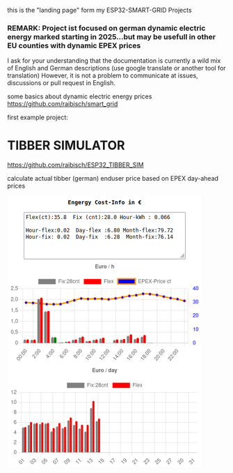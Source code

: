 this is the "landing page" form my ESP32-SMART-GRID Projects

### REMARK: Project ist focused on german dynamic electric energy marked starting in 2025...but may be usefull in other EU counties with dynamic EPEX prices
I ask for your understanding that the documentation is currently a wild mix of English and German descriptions
(use google translate or another tool for translation) However, it is not a problem to communicate at issues, discussions or pull request in English.

some basics about dynamic electric energy prices   https://github.com/raibisch/smart_grid

first example project: 

# TIBBER SIMULATOR 
https://github.com/raibisch/ESP32_TIBBER_SIM

calculate actual tibber (german) enduser price based on EPEX day-ahead prices

![Android-App](/pict/tibber_price_sim.png)
